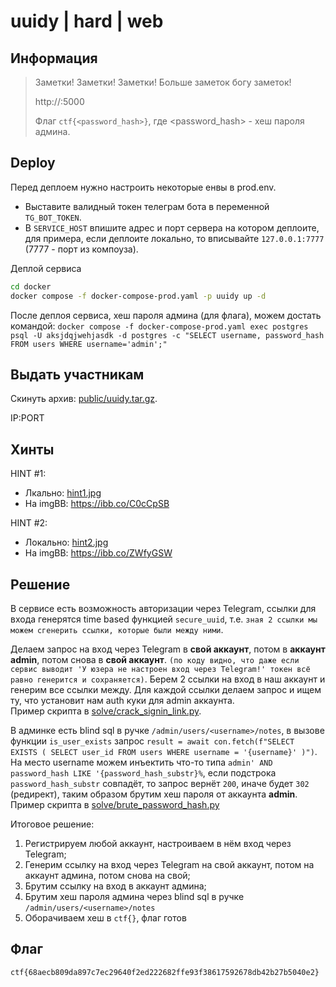 # uuidy | hard | web

## Информация

> Заметки! Заметки! Заметки! Больше заметок богу заметок!
> 
> http://<ip>:5000
> 
> Флаг `ctf{<password_hash>}`, где <password_hash> - хеш пароля админа.

## Deploy

Перед деплоем нужно настроить некоторые енвы в prod.env.
- Выставите валидный токен телеграм бота в переменной `TG_BOT_TOKEN`.  
- В `SERVICE_HOST` впишите адрес и порт сервера на котором деплоите, 
для примера, если деплоите локально, то вписывайте `127.0.0.1:7777` (7777 - порт из компоуза).

Деплой сервиса
```sh
cd docker
docker compose -f docker-compose-prod.yaml -p uuidy up -d
```

После деплоя сервиса, хеш пароля админа (для флага), можем достать командой:
`
docker compose -f docker-compose-prod.yaml exec postgres psql -U aksjdqjwehjasdk -d postgres -c "SELECT username, password_hash FROM users WHERE username='admin';"
`

## Выдать участникам

Скинуть архив: [public/uuidy.tar.gz](public/uuidy.tar.gz).

IP:PORT

## Хинты

HINT #1:  
- Лкально: [hint1.jpg](hints/hint1.jpg)
- На imgBB: https://ibb.co/C0cCpSB

HINT #2:
- Локально: [hint2.jpg](hints/hint2.jpg)
- На imgBB: https://ibb.co/ZWfyGSW

## Решение

В сервисе есть возможность авторизации через Telegram, ссылки для входа генерятся time based функцией `secure_uuid`, т.е.
`зная 2 ссылки мы можем сгенерить ссылки, которые были между ними`.  

Делаем запрос на вход через Telegram в **свой аккаунт**, потом в **аккаунт admin**, потом снова в **свой аккаунт**.
`(по коду видно, что даже если сервис выводит 'У юзера не настроен вход через Telegram!' токен всё равно генерится и сохраняется)`.
Берем 2 ссылки на вход в наш аккаунт и генерим все ссылки между. Для каждой ссылки делаем запрос и ищем ту, что установит нам auth куки для admin аккаунта.  
Пример скрипта в [solve/crack_signin_link.py](solve/crack_signin_link.py).  

В админке есть blind sql в ручке `/admin/users/<username>/notes`, в вызове функции `is_user_exists` запрос 
`result = await con.fetch(f"SELECT EXISTS ( SELECT user_id FROM users WHERE username = '{username}' )")`.
На место username можем инъектить что-то типа `admin' AND password_hash LIKE '{password_hash_substr}%`, 
если подстрока `password_hash_substr` совпадёт, то запрос вернёт `200`, иначе будет `302` (редирект), таким образом брутим хеш пароля
от аккаунта **admin**.   
Пример скрипта в [solve/brute_password_hash.py](solve/brute_password_hash.py)

Итоговое решение:
1. Регистрируем любой аккаунт, настроиваем в нём вход через Telegram;
2. Генерим ссылку на вход через Telegram на свой аккаунт, потом на аккаунт админа, потом снова на свой;
3. Брутим ссылку на вход в аккаунт админа;
4. Брутим хеш пароля админа через blind sql в ручке `/admin/users/<username>/notes`
5. Оборачиваем хеш в `ctf{}`, флаг готов

## Флаг

`ctf{68aecb809da897c7ec29640f2ed222682ffe93f38617592678db42b27b5040e2}`